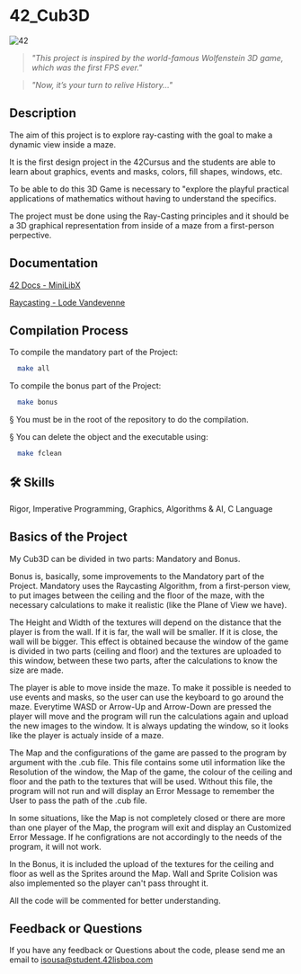 
# 42_Cub3D

![42](https://user-images.githubusercontent.com/76601369/110706242-77158d00-81ef-11eb-8085-5da6f0988553.jpg)
> *"This project is inspired by the world-famous Wolfenstein 3D game, which was the first FPS ever."*

> *"Now, it’s your turn to relive History..."*




## Description

The aim of this project is to explore ray-casting with the goal to make a dynamic view inside a maze.

It is the first design project in the 42Cursus and the students are able to learn about graphics, events and masks, colors, fill shapes, windows, etc.

To be able to do this 3D Game is necessary to "explore the playful practical applications of mathematics without having to understand the specifics.

The project must be done using the Ray-Casting principles and it should be a 3D graphical representation from inside of a maze from a first-person perpective.


  
## Documentation

[42 Docs - MiniLibX](https://harm-smits.github.io/42docs/libs/minilibx/getting_started.html)

[Raycasting - Lode Vandevenne](https://lodev.org/cgtutor/raycasting.html)



  
## Compilation Process

To compile the mandatory part of the Project:

```bash
  make all
```

To compile the bonus part of the Project:

```bash
  make bonus
```

§ You must be in the root of the repository to do the compilation.

§ You can delete the object and the executable using:
```bash
  make fclean
```

  
## 🛠 Skills
Rigor, Imperative Programming, Graphics, Algorithms & AI, C Language

  
## Basics of the Project

My Cub3D can be divided in two parts: Mandatory and Bonus.

Bonus is, basically, some improvements to the Mandatory part of the Project.
Mandatory uses the Raycasting Algorithm, from a first-person view, to put images
between the ceiling and the floor of the maze, with the necessary calculations
to make it realistic (like the Plane of View we have). 

The Height and Width of the textures will depend on the distance that the player is from the wall.
If it is far, the wall will be smaller. If it is close, the wall will be bigger.
This effect is obtained because the window of the game is divided in two parts (ceiling and floor)
and the textures are uploaded to this window, between these two parts, after the calculations
to know the size are made.

The player is able to move inside the maze. To make it possible is needed to use events and masks,
so the user can use the keyboard to go around the maze. Everytime WASD or Arrow-Up and Arrow-Down are pressed
the player will move and the program will run the calculations again and upload the new
images to the window. It is always updating the window, so it looks like the player is actualy
inside of a maze. 

The Map and the configurations of the game are passed to the program by argument with the .cub file.
This file contains some util information like the Resolution of the window, the Map of the game, the colour of the ceiling and floor and the path to the textures that will be used.
Without this file, the program will not run and will display an Error Message to remember the User to pass the 
path of the .cub file.

In some situations, like the Map is not completely closed or there are more than one player of the Map, the program will exit
and display an Customized Error Message. If he configrations are not accordingly to the needs of the program, it will not work.

In the Bonus, it is included the upload of the textures for the ceiling and floor as well as the Sprites around the Map. 
Wall and Sprite Colision was also implemented so the player can't pass throught it.

All the code will be commented for better understanding.





  
## Feedback or Questions

If you have any feedback or Questions about the code, please send me an email to isousa@student.42lisboa.com
